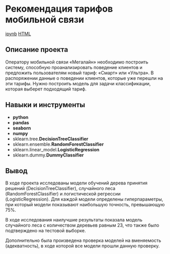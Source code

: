 # Рекомендация тарифов мобильной связи

[ipynb](https://github.com/Nanzhik/Tariffs-recomendation/blob/main/Tariffs-recomendation.ipynb)
[HTML](https://github.com/Nanzhik/Tariffs-recomendation/blob/main/Tariffs-recomendation.html)

## Описание проекта

Оператору мобильной связи «Мегалайн» необходимо построить систему, способную проанализировать поведение клиентов и предложить пользователям новый тариф: «Смарт» или «Ультра».
В распоряжении данные о поведении клиентов, которые уже перешли на эти тарифы. Нужно построить модель для задачи классификации, которая выберет подходящий тариф.

## Навыки и инструменты

* **python**
* **pandas**
* **seaborn**
* **numpy**
* sklearn.tree.**DecisionTreeClassifier**
* sklearn.ensemble.**RandomForestClassifier**
* sklearn.linear_model.**LogisticRegression**
* sklearn.dummy.**DummyClassifier**

## Вывод

В ходе проекта исследованы модели обучений дерева принятия решений (DecisionTreeClassifier), случайного леса (RandomForestClassifier) и логистической регрессии (LogisticRegression). Для каждой модели определены гиперпараметры, при который модели показывают наибольшую точность, превышающую 75%.

В ходе исследования наилучшие результаты показала модель случайного леса с количеством деревьев равным 23, что также было подтверждено на тестовой выборке.

Дополнительно была произведена проверка моделей на вменяемость (адекватность), в ходе которой все модели прошли данную проверку.
